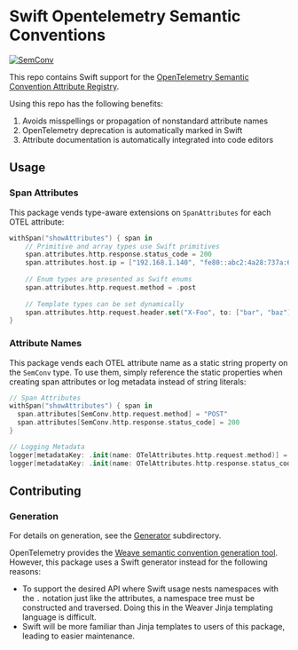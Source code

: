 # Swift Opentelemetry Semantic Conventions

[![SemConv][semconv-badge]][semconv-url]

This repo contains Swift support for the [OpenTelemetry Semantic Convention Attribute Registry](https://opentelemetry.io/docs/specs/semconv/attributes-registry/).

Using this repo has the following benefits:

1. Avoids misspellings or propagation of nonstandard attribute names
2. OpenTelemetry deprecation is automatically marked in Swift
3. Attribute documentation is automatically integrated into code editors

## Usage

### Span Attributes

This package vends type-aware extensions on `SpanAttributes` for each OTEL attribute:

```swift
withSpan("showAttributes") { span in
    // Primitive and array types use Swift primitives
    span.attributes.http.response.status_code = 200
    span.attributes.host.ip = ["192.168.1.140", "fe80::abc2:4a28:737a:609e"]
    
    // Enum types are presented as Swift enums
    span.attributes.http.request.method = .post
    
    // Template types can be set dynamically
    span.attributes.http.request.header.set("X-Foo", to: ["bar", "baz"])
}
```

### Attribute Names

This package vends each OTEL attribute name as a static string property on the `SemConv` type. To use them, simply reference the static properties when creating span attributes or log metadata instead of string literals:

```swift
// Span Attributes
withSpan("showAttributes") { span in
  span.attributes[SemConv.http.request.method] = "POST"
  span.attributes[SemConv.http.response.status_code] = 200
}

// Logging Metadata
logger[metadataKey: .init(name: OTelAttributes.http.request.method)] = "POST"
logger[metadataKey: .init(name: OTelAttributes.http.response.status_code)] = "200"
```

## Contributing

### Generation

For details on generation, see the [Generator](./Generator) subdirectory.

OpenTelemetry provides the [Weave semantic convention generation tool](https://github.com/open-telemetry/weaver/blob/main/crates/weaver_forge/README.md).
However, this package uses a Swift generator instead for the following reasons:

- To support the desired API where Swift usage nests namespaces with the `.` notation just like the attributes, a namespace tree must be constructed and traversed. Doing this in the Weaver Jinja templating language is difficult.
- Swift will be more familiar than Jinja templates to users of this package, leading to easier maintenance.

[semconv-badge]: https://img.shields.io/badge/semconv-1.29.0-blue.svg
[semconv-url]: https://github.com/open-telemetry/semantic-conventions.git

